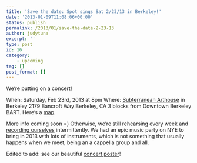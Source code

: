 ```yaml
---
title: 'Save the date: Spot sings Sat 2/23/13 in Berkeley!'
date: '2013-01-09T11:08:06+00:00'
status: publish
permalink: /2013/01/save-the-date-2-23-13
author: judytuna
excerpt: ''
type: post
id: 16
category:
    - upcoming
tag: []
post_format: []
---
```

We’re putting on a concert!

When: Saturday, Feb 23rd, 2013 at 8pm
Where: [Subterranean Arthouse](http://subterraneanarthouse.org/) in Berkeley
2179 Bancroft Way
Berkeley, CA
3 blocks from Downtown Berkeley BART. Here’s a [map](https://maps.google.com/maps?q=2179+Bancroft+Way,+Berkeley,+CA&hl=en&sll=37.269174,-119.306607&sspn=10.676602,22.126465&oq=2179+Bancroft+Way,+Berkeley&hnear=2179+Bancroft+Way,+Berkeley,+California+94704&t=m&z=16).

More info coming soon =) Otherwise, we’re still rehearsing every week and [recording ourselves](http://youtube.com/spottheoctopus) intermittently. We had an epic music party on NYE to bring in 2013 with lots of instruments, which is not something that usually happens when we meet, being an a cappella group and all.

Edited to add: see our beautiful [concert poster](posts/2013/02/undulating-a-cappella/)!